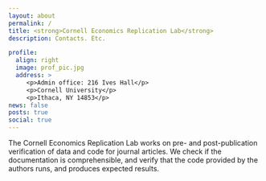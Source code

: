 ```yaml
---
layout: about
permalink: /
title: <strong>Cornell Economics Replication Lab</strong>
description: Contacts. Etc.

profile:
  align: right
  image: prof_pic.jpg
  address: >
     <p>Admin office: 216 Ives Hall</p>
     <p>Cornell University</p>
     <p>Ithaca, NY 14853</p>
news: false
posts: true
social: true
---
```


The Cornell Economics Replication Lab works on pre- and post-publication verification of data and code for journal articles. We check if the documentation is comprehensible, and verify that the code provided by the authors runs, and produces expected results.

